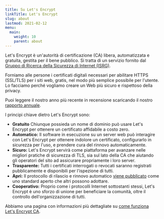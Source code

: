 ```yaml
---
title: Su Let's Encrypt
linkTitle: Let's Encrypt
slug: about
lastmod: 2021-02-12
menu:
  main:
    weight: 10
    parent: about
---
```


Let's Encrypt è un'autorità di certificazione (CA) libera, automatizzata e gratuita, gestita per il bene pubblico. Si tratta di un servizio fornito dal [Gruppo di Ricerca della Sicurezza di Internet (ISRG)](https://www.abetterinternet.org/).

Forniamo alle persone i certificati digitali necessari per abilitare HTTPS (SSL/TLS) per i siti web, gratis, nel modo più semplice possibile per l'utente. Lo facciamo perché vogliamo creare un Web più sicuro e rispettoso della privacy.

Puoi leggere il nostro anno più recente in recensione scaricando il nostro [rapporto annuale](https://www.abetterinternet.org/annual-reports/).

I principi chiave dietro Let's Encrypt sono:

* **Gratuito** Chiunque possieda un nome di dominio può usare Let's Encrypt per ottenere un certificato affidabile a costo zero.
* **Automatico:** Il software in esecuzione su un server web può interagire con Let's Encrypt per ottenere indolore un certificato, configurarlo in sicurezza per l'uso, e prendere cura del rinnovo automaticamente.
* **Sicuro:** Let's Encrypt servirà come piattaforma per avanzare nelle migliori pratiche di sicurezza di TLS, sia sul lato della CA che aiutando gli operatori del sito ad assicurare propriamente i loro server.
* **Trasparente:** Tutti i certificati interrogati o revocati saranno registrati pubblicamente e disponibili per l'ispezione di tutti.
* **Apri:** Il protocollo di rilascio e rinnovo automatico [viene pubblicato](https://tools.ietf.org/html/rfc8555) come uno standard aperto che altri possono adottare.
* **Cooperativo:** Proprio come i protocolli Internet sottostanti stessi, Let's Encrypt è uno sforzo di unione per beneficiare la comunità, oltre il controllo dell'organizzazione di tutti.

Abbiamo una pagina con informazioni più dettagliate su [come funziona Let's Encrypt CA](/how-it-works).
